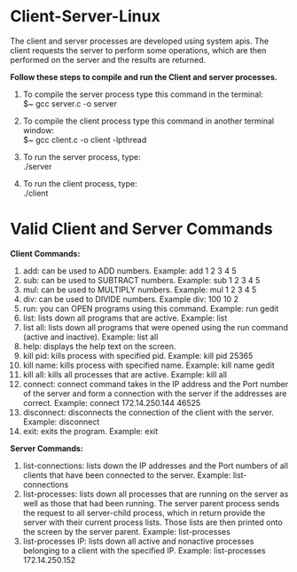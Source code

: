 # Client-Server-Linux
The client and server processes are developed using system apis. The client requests the server to perform some operations, which are then performed on the server and the results are returned. 

**Follow these steps to compile and run the Client and server processes.**   
1. To compile the server process type this command in the terminal:   
$~ gcc server.c -o server  

2. To compile the client process type this command in another terminal window:  
$~ gcc client.c -o client -lpthread  

3. To run the server process, type:  
./server  

4. To run the client process, type:  
./client  

# Valid Client and Server Commands

**Client Commands:**  

1. add: can be used to ADD numbers. Example: add 1 2 3 4 5  
2. sub: can be used to SUBTRACT numbers. Example: sub 1 2 3 4 5      
3. mul: can be used to MULTIPLY numbers. Example: mul 1 2 3 4 5    
4. div: can be used to DIVIDE numbers. Example div: 100 10 2  
5. run: you can OPEN programs using this command. Example: run gedit  
6. list: lists down all programs that are active. Example: list  
7. list all: lists down all programs that were opened using the run command (active and inactive). Example: list all  
8. help: displays the help text on the screen.  
9. kill pid: kills process with specified pid. Example: kill pid 25365  
10. kill name: kills process with specified name. Example: kill name gedit  
11. kill all: kills all processes that are active. Example: kill all  
12. connect: connect command takes in the IP address and the Port number of the server and form a connection with the 
server if the addresses are correct. Example: connect 172.14.250.144 46525  
13. disconnect: disconnects the connection of the client with the server. Example: disconnect  
14. exit: exits the program. Example: exit  


**Server Commands:**  

1. list-connections: lists down the IP addresses and the Port numbers of all clients that have been connected to the 
server. Example: list-connections  
2. list-processes: lists down all processes that are running on the server as well as those that had been running. The
server parent process sends the request to all server-child process, which in return provide the server with their 
current process lists. Those lists are then printed onto the screen by the server parent. Example: list-processes  
3. list-processes IP: lists down all active and nonactive processes belonging to a client with the specified IP. 
Example: list-processes 172.14.250.152  


